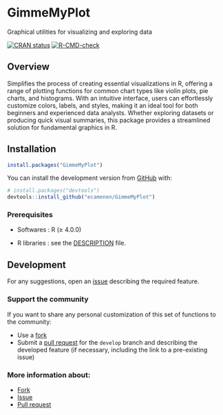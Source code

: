 
<!-- README.md is generated from README.Rmd. Please edit that file -->

# GimmeMyPlot

Graphical utilities for visualizing and exploring data

[![CRAN
status](https://www.r-pkg.org/badges/version/GimmeMyPlot)](https://CRAN.R-project.org/package=GimmeMyPlot)
[![R-CMD-check](https://github.com/ecamenen/GimmeMyPlot/actions/workflows/R-CMD-check.yaml/badge.svg)](https://github.com/ecamenen/GimmeMyPlot/actions/workflows/R-CMD-check.yaml)

## Overview

Simplifies the process of creating essential visualizations in R,
offering a range of plotting functions for common chart types like
violin plots, pie charts, and histograms. With an intuitive interface,
users can effortlessly customize colors, labels, and styles, making it
an ideal tool for both beginners and experienced data analysts. Whether
exploring datasets or producing quick visual summaries, this package
provides a streamlined solution for fundamental graphics in R.

## Installation

``` r
install.packages("GimmeMyPlot")
```

You can install the development version from
[GitHub](https://github.com/ecamenen/GimmeMyPlot) with:

``` r
# install.packages("devtools")
devtools::install_github("ecamenen/GimmeMyPlot")
```

### Prerequisites

- Softwares : R (≥ 4.0.0)

- R libraries : see the
  [DESCRIPTION](https://github.com/ecamenen/GimmeMyPlot/blob/develop/DESCRIPTION)
  file.

## Development

For any suggestions, open an
[issue](https://github.com/ecamenen/GimmeMyPlot/issues/new) describing
the required feature.

### Support the community

If you want to share any personal customization of this set of functions
to the community:

- Use a [fork](https://github.com/ecamenen/GimmeMyPlot/fork)
- Submit a [pull
  request](https://github.com/ecamenen/GimmeMyPlot/compare) for the
  `develop` branch and describing the developed feature (if necessary,
  including the link to a pre-existing issue)

### More information about:

- [Fork](https://docs.github.com/fr/get-started/quickstart/fork-a-repo)
- [Issue](https://docs.github.com/fr/issues/tracking-your-work-with-issues/creating-an-issue)
- [Pull
  request](https://docs.github.com/fr/pull-requests/collaborating-with-pull-requests/proposing-changes-to-your-work-with-pull-requests/creating-a-pull-request)
